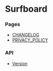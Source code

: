 # Surfboard

### Pages

- [CHANGELOG](https://getsurfboard.github.io/surfboard/CHANGELOG.html)
- [PRIVACY_POLICY](https://getsurfboard.github.io/surfboard/PRIVACY_POLICY.html)

### API

- [Version](https://getsurfboard.github.io/surfboard/version.json)
